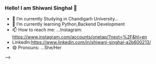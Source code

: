 ### Hello! I am Shiwani Singhal 👋

- 🔭 I’m currently Studying in Chandigarh University...
- 🌱 I’m currently learning Python,Backend Development
- 📫 How to reach me: ...Instagram: https://www.instagram.com/accounts/onetap/?next=%2F&hl=en
- LinkedIn:https://www.linkedin.com/in/shiwani-singhal-a2b600213/
- 😄 Pronouns: ...She/Her

-->
